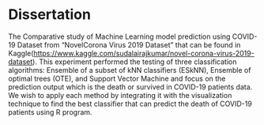 # Dissertation
The Comparative study of Machine Learning model prediction using COVID-19 Dataset from “NovelCorona Virus 2019 Dataset” that can be found in
Kaggle(https://www.kaggle.com/sudalairajkumar/novel-corona-virus-2019-dataset).
This experiment performed the testing of three classification algorithms: Ensemble of a subset of
kNN classifiers (ESkNN), Ensemble of optimal trees (OTE), and Support Vector Machine and focus
on the prediction output which is the death or survived in COVID-19 patients data. We wish
to apply each method by integrating it with the visualization technique to find the best classifier
that can predict the death of COVID-19 patients using R program.
